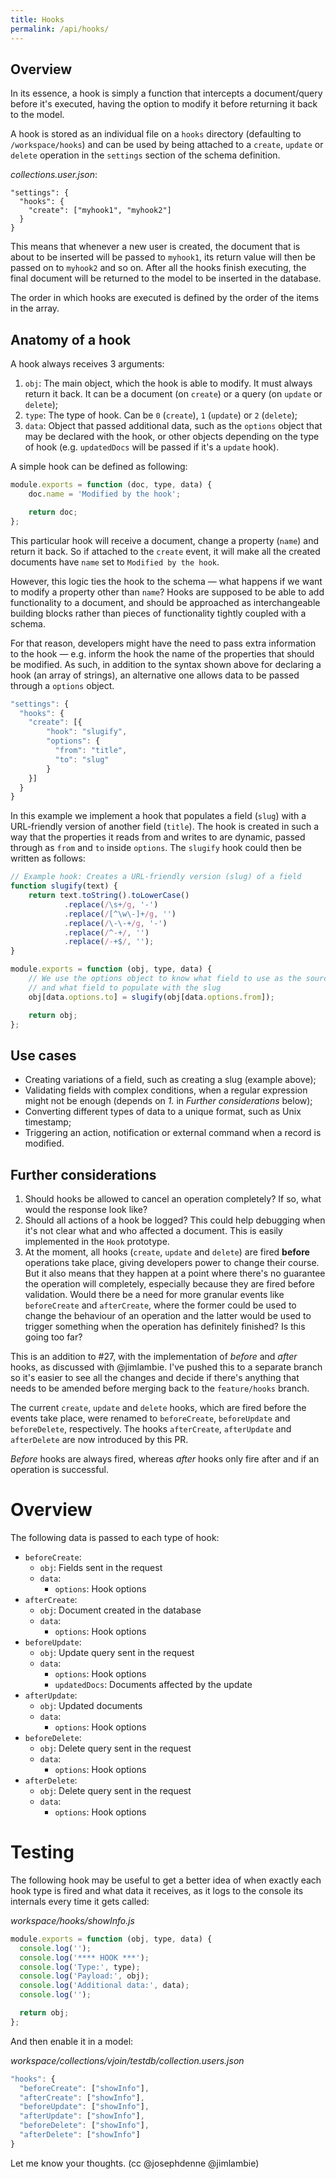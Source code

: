 ```yaml
---
title: Hooks
permalink: /api/hooks/
---
```


## Overview

In its essence, a hook is simply a function that intercepts a document/query before it's executed, having the option to modify it before returning it back to the model.

A hook is stored as an individual file on a `hooks` directory (defaulting to `/workspace/hooks`) and can be used by being attached to a `create`, `update` or `delete` operation in the `settings` section of the schema definition.

*collections.user.json*:
```
"settings": {
  "hooks": {
    "create": ["myhook1", "myhook2"]
  }
}
```

This means that whenever a new user is created, the document that is about to be inserted will be passed to `myhook1`, its return value will then be passed on to `myhook2` and so on. After all the hooks finish executing, the final document will be returned to the model to be inserted in the database.

The order in which hooks are executed is defined by the order of the items in the array.

## Anatomy of a hook

A hook always receives 3 arguments:

1. `obj`: The main object, which the hook is able to modify. It must always return it back. It can be a document (on `create`) or a query (on `update` or `delete`);
2. `type`: The type of hook. Can be `0` (`create`), `1` (`update`) or `2` (`delete`);
3. `data`: Object that passed additional data, such as the `options` object that may be declared with the hook, or other objects depending on the type of hook (e.g. `updatedDocs` will be passed if it's a `update` hook).

A simple hook can be defined as following:

```js
module.exports = function (doc, type, data) {
	doc.name = 'Modified by the hook';

	return doc;
};
```

This particular hook will receive a document, change a property (`name`) and return it back. So if attached to the `create` event, it will make all the created documents have `name` set to `Modified by the hook`.

However, this logic ties the hook to the schema — what happens if we want to modify a property other than `name`? Hooks are supposed to be able to add functionality to a document, and should be approached as interchangeable building blocks rather than pieces of functionality tightly coupled with a schema.

For that reason, developers might have the need to pass extra information to the hook — e.g. inform the hook the name of the properties that should be modified. As such, in addition to the syntax shown above for declaring a hook (an array of strings), an alternative one allows data to be passed through a `options` object.

```js
"settings": {
  "hooks": {
    "create": [{
        "hook": "slugify",
        "options": {
          "from": "title",
          "to": "slug"
        }
    }]
  }
}
```

In this example we implement a hook that populates a field (`slug`) with a URL-friendly version of another field (`title`). The hook is created in such a way that the properties it reads from and writes to are dynamic, passed through as `from` and `to` inside `options`. The `slugify` hook could then be written as follows:

```js
// Example hook: Creates a URL-friendly version (slug) of a field
function slugify(text) {
	return text.toString().toLowerCase()
			.replace(/\s+/g, '-')
			.replace(/[^\w\-]+/g, '')
			.replace(/\-\-+/g, '-')
			.replace(/^-+/, '')
			.replace(/-+$/, '');
}

module.exports = function (obj, type, data) {
	// We use the options object to know what field to use as the source
	// and what field to populate with the slug
	obj[data.options.to] = slugify(obj[data.options.from]);

	return obj;
};
```

## Use cases

- Creating variations of a field, such as creating a slug (example above);
- Validating fields with complex conditions, when a regular expression might not be enough (depends on *1.* in *Further considerations* below);
- Converting different types of data to a unique format, such as Unix timestamp;
- Triggering an action, notification or external command when a record is modified.

## Further considerations

1. Should hooks be allowed to cancel an operation completely? If so, what would the response look like?
2. Should all actions of a hook be logged? This could help debugging when it's not clear what and who affected a document. This is easily implemented in the `Hook` prototype.
3. At the moment, all hooks (`create`, `update` and `delete`) are fired **before** operations take place, giving developers power to change their course. But it also means that they happen at a point where there's no guarantee the operation will completely, especially because they are fired before validation. Would there be a need for more granular events like `beforeCreate` and `afterCreate`, where the former could be used to change the behaviour of an operation and the latter would be used to trigger something when the operation has definitely finished? Is this going too far?




This is an addition to #27, with the implementation of *before* and *after* hooks, as discussed with @jimlambie. I've pushed this to a separate branch so it's easier to see all the changes and decide if there's anything that needs to be amended before merging back to the `feature/hooks` branch.

The current `create`, `update` and `delete` hooks, which are fired before the events take place, were renamed to `beforeCreate`, `beforeUpdate` and `beforeDelete`, respectively. The hooks `afterCreate`, `afterUpdate` and `afterDelete` are now introduced by this PR.

*Before* hooks are always fired, whereas *after* hooks only fire after and if an operation is successful.

# Overview

The following data is passed to each type of hook:

- `beforeCreate`:
   - `obj`: Fields sent in the request
   - `data`:
      - `options`: Hook options
- `afterCreate`:
   - `obj`: Document created in the database
   - `data`:
      - `options`: Hook options
- `beforeUpdate`:
   - `obj`: Update query sent in the request
   - `data`:
      - `options`: Hook options
      - `updatedDocs`: Documents affected by the update
- `afterUpdate`:
   - `obj`: Updated documents
   - `data`:
      - `options`: Hook options
- `beforeDelete`:
   - `obj`: Delete query sent in the request
   - `data`:
      - `options`: Hook options
- `afterDelete`:
   - `obj`: Delete query sent in the request
   - `data`:
      - `options`: Hook options

# Testing

The following hook may be useful to get a better idea of when exactly each hook type is fired and what data it receives, as it logs to the console its internals every time it gets called:

*workspace/hooks/showInfo.js*

```js
module.exports = function (obj, type, data) {
  console.log('');
  console.log('**** HOOK ***');
  console.log('Type:', type);
  console.log('Payload:', obj);
  console.log('Additional data:', data);
  console.log('');

  return obj;
};
```

And then enable it in a model:

*workspace/collections/vjoin/testdb/collection.users.json*

```js
"hooks": {
  "beforeCreate": ["showInfo"],
  "afterCreate": ["showInfo"],
  "beforeUpdate": ["showInfo"],
  "afterUpdate": ["showInfo"],
  "beforeDelete": ["showInfo"],
  "afterDelete": ["showInfo"]
}
```

Let me know your thoughts. (cc @josephdenne @jimlambie)

